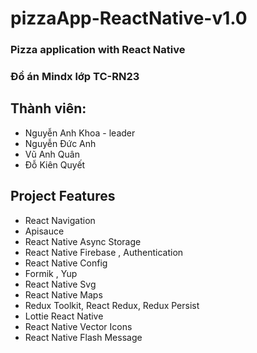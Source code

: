 # pizzaApp-ReactNative-v1.0

### Pizza application with React Native

### Đồ án Mindx lớp TC-RN23
## Thành viên:
- Nguyễn Anh Khoa - leader
- Nguyễn Đức Anh
- Vũ Anh Quân
- Đỗ Kiên Quyết

## Project Features
 - React Navigation 
 - Apisauce
 - React Native Async Storage
 - React Native Firebase , Authentication 
 - React Native Config
 - Formik , Yup
 - React Native Svg
 - React Native Maps
 - Redux Toolkit, React Redux, Redux Persist
 - Lottie React Native
 - React Native Vector Icons
 - React Native Flash Message
